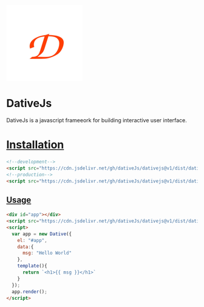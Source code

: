 ![Dative](/public/logo.svg)
# DativeJs
DativeJs is a javascript frameeork for building interactive user interface.
# [Installation](#)
```html
<!--development-->
<script src="https://cdn.jsdelivr.net/gh/dativeJs/dativejs@v1/dist/dative.js"></script>
<!--production-->
<script src="https://cdn.jsdelivr.net/gh/dativeJs/dativejs@v1/dist/dative.min.js"></script>

```
## [Usage](#)
```html
<div id="app"></div>
<script src="https://cdn.jsdelivr.net/gh/dativeJs/dativejs@v1/dist/dative.min.js"></script>
<script>
  var app = new Dative({
    el: "#app",
    data:{
      msg: "Hello World"
    },
    template(){
      return `<h1>{{ msg }}</h1>`
    }
  });
  app.render();
</script>
```
